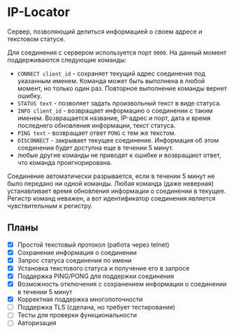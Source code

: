 # IP-Locator

Сервер, позволяющий делиться информацией о своем адресе и текстовом статусе.

Для соединения с сервером используется порт `9000`. На данный момент поддерживаются следующие команды:

- `CONNECT client_id` - сохраняет текущий адрес соединения под указанным именем. Команда может быть выполнена в любой момент, но только один раз. Повторное выполнение команды вернет ошибку.
- `STATUS text` - позволяет задать произвольный текст в виде статуса.
- `INFO client_id` - возвращает информацию о соединении с таким именем. Возвращается название, IP-адрес и порт, дата и время последнего обновления информации, текст статуса.
- `PING text` - возвращает ответ `PONG` с тем же текстом.
- `DISCONNECT` - закрывает текущее соединение. Информация об этом соединении будет доступна еще в течении 5 минут.
- любые другие команды не приводят к ошибке и возвращают ответ, что команда проигнорирована.

Соединение автоматически разрывается, если в течении 5 минут не было передано ни одной команды. Любая команда (даже неверная) устанавливает время обновления информации о соединении в текущее. Регистр команд неважен, а вот идентификатор соединения является чувствительным к регистру.

## Планы

- [x] Простой текстовый протокол (работа через telnet)
- [x] Сохранение информация о соединении
- [x] Запрос статуса соединения по имени
- [x] Установка текстового статуса и получение его в запросе
- [x] Поддержка PING/PONG для поддержки соединения
- [x] Возможность отключения с сохранением информации о соединении в течении 5 минут
- [x] Корректная поддержка многопоточности
- [ ] Поддержка TLS (сделана, но требует тестирования)
- [ ] Тесты для проверки функциональности
- [ ] Авторизация
